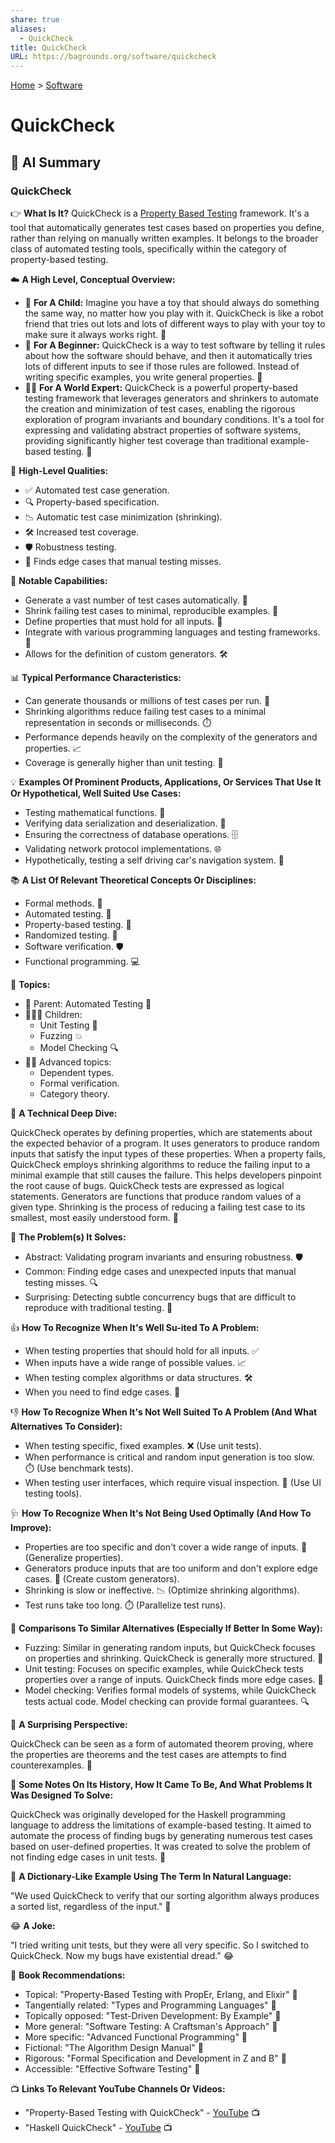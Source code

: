 ```yaml
---
share: true
aliases:
  - QuickCheck
title: QuickCheck
URL: https://bagrounds.org/software/quickcheck
---
```

[Home](../index.md) > [Software](./index.md)  
# QuickCheck  
  
## 🤖 AI Summary  
### QuickCheck  
  
👉 **What Is It?** QuickCheck is a [Property Based Testing](../topics/property-based-testing.md) framework. It's a tool that automatically generates test cases based on properties you define, rather than relying on manually written examples. It belongs to the broader class of automated testing tools, specifically within the category of property-based testing.  
  
☁️ **A High Level, Conceptual Overview:**  
  
* 🍼 **For A Child:** Imagine you have a toy that should always do something the same way, no matter how you play with it. QuickCheck is like a robot friend that tries out lots and lots of different ways to play with your toy to make sure it always works right. 🧸  
* 🏁 **For A Beginner:** QuickCheck is a way to test software by telling it rules about how the software should behave, and then it automatically tries lots of different inputs to see if those rules are followed. Instead of writing specific examples, you write general properties. 🤖  
* 🧙‍♂️ **For A World Expert:** QuickCheck is a powerful property-based testing framework that leverages generators and shrinkers to automate the creation and minimization of test cases, enabling the rigorous exploration of program invariants and boundary conditions. It's a tool for expressing and validating abstract properties of software systems, providing significantly higher test coverage than traditional example-based testing. 🧐  
  
🌟 **High-Level Qualities:**  
  
* ✅ Automated test case generation.  
* 🔍 Property-based specification.  
* 📉 Automatic test case minimization (shrinking).  
* 🛠️ Increased test coverage.  
* 🛡️ Robustness testing.  
* 🎉 Finds edge cases that manual testing misses.  
  
🚀 **Notable Capabilities:**  
  
* Generate a vast number of test cases automatically. 🤯  
* Shrink failing test cases to minimal, reproducible examples. 🤏  
* Define properties that must hold for all inputs. 📝  
* Integrate with various programming languages and testing frameworks. 🔗  
* Allows for the definition of custom generators. 🛠️  
  
📊 **Typical Performance Characteristics:**  
  
* Can generate thousands or millions of test cases per run. 🚀  
* Shrinking algorithms reduce failing test cases to a minimal representation in seconds or milliseconds. ⏱️  
* Performance depends heavily on the complexity of the generators and properties. 📈  
* Coverage is generally higher than unit testing. 💯  
  
💡 **Examples Of Prominent Products, Applications, Or Services That Use It Or Hypothetical, Well Suited Use Cases:**  
  
* Testing mathematical functions. 🧮  
* Verifying data serialization and deserialization. 💾  
* Ensuring the correctness of database operations. 🗄️  
* Validating network protocol implementations. 🌐  
* Hypothetically, testing a self driving car's navigation system. 🚗  
  
📚 **A List Of Relevant Theoretical Concepts Or Disciplines:**  
  
* Formal methods. 📝  
* Automated testing. 🤖  
* Property-based testing. 🧐  
* Randomized testing. 🎲  
* Software verification. 🛡️  
* Functional programming. 💻  
  
🌲 **Topics:**  
  
* 👶 Parent: Automated Testing 🤖  
* 👩‍👧‍👦 Children:  
    * Unit Testing 🧪  
    * Fuzzing 💥  
    * Model Checking 🔍  
* 🧙‍♂️ Advanced topics:  
    * Dependent types.  
    * Formal verification.  
    * Category theory.  
  
🔬 **A Technical Deep Dive:**  
  
QuickCheck operates by defining properties, which are statements about the expected behavior of a program. It uses generators to produce random inputs that satisfy the input types of these properties. When a property fails, QuickCheck employs shrinking algorithms to reduce the failing input to a minimal example that still causes the failure. This helps developers pinpoint the root cause of bugs. QuickCheck tests are expressed as logical statements. Generators are functions that produce random values of a given type. Shrinking is the process of reducing a failing test case to its smallest, most easily understood form. 🧐  
  
🧩 **The Problem(s) It Solves:**  
  
* Abstract: Validating program invariants and ensuring robustness. 🛡️  
* Common: Finding edge cases and unexpected inputs that manual testing misses. 🔍  
* Surprising: Detecting subtle concurrency bugs that are difficult to reproduce with traditional testing. 🤯  
  
👍 **How To Recognize When It's Well Su-ited To A Problem:**  
  
* When testing properties that should hold for all inputs. ✅  
* When inputs have a wide range of possible values. 📈  
* When testing complex algorithms or data structures. 🛠️  
* When you need to find edge cases. 🧐  
  
👎 **How To Recognize When It's Not Well Suited To A Problem (And What Alternatives To Consider):**  
  
* When testing specific, fixed examples. ❌ (Use unit tests).  
* When performance is critical and random input generation is too slow. ⏱️ (Use benchmark tests).  
* When testing user interfaces, which require visual inspection. 👀 (Use UI testing tools).  
  
🩺 **How To Recognize When It's Not Being Used Optimally (And How To Improve):**  
  
* Properties are too specific and don't cover a wide range of inputs. 📝 (Generalize properties).  
* Generators produce inputs that are too uniform and don't explore edge cases. 🎲 (Create custom generators).  
* Shrinking is slow or ineffective. 📉 (Optimize shrinking algorithms).  
* Test runs take too long. ⏱️ (Parallelize test runs).  
  
🔄 **Comparisons To Similar Alternatives (Especially If Better In Some Way):**  
  
* Fuzzing: Similar in generating random inputs, but QuickCheck focuses on properties and shrinking. QuickCheck is generally more structured. 🤖  
* Unit testing: Focuses on specific examples, while QuickCheck tests properties over a range of inputs. QuickCheck finds more edge cases. 🧪  
* Model checking: Verifies formal models of systems, while QuickCheck tests actual code. Model checking can provide formal guarantees. 🔍  
  
🤯 **A Surprising Perspective:**  
  
QuickCheck can be seen as a form of automated theorem proving, where the properties are theorems and the test cases are attempts to find counterexamples. 🤯  
  
📜 **Some Notes On Its History, How It Came To Be, And What Problems It Was Designed To Solve:**  
  
QuickCheck was originally developed for the Haskell programming language to address the limitations of example-based testing. It aimed to automate the process of finding bugs by generating numerous test cases based on user-defined properties. It was created to solve the problem of not finding edge cases in unit tests. 📜  
  
📝 **A Dictionary-Like Example Using The Term In Natural Language:**  
  
"We used QuickCheck to verify that our sorting algorithm always produces a sorted list, regardless of the input." 📝  
  
😂 **A Joke:**  
  
"I tried writing unit tests, but they were all very specific. So I switched to QuickCheck. Now my bugs have existential dread." 😂  
  
📖 **Book Recommendations:**  
  
* Topical: "Property-Based Testing with PropEr, Erlang, and Elixir" 📖  
* Tangentially related: "Types and Programming Languages" 📖  
* Topically opposed: "Test-Driven Development: By Example" 📖  
* More general: "Software Testing: A Craftsman's Approach" 📖  
* More specific: "Advanced Functional Programming" 📖  
* Fictional: "The Algorithm Design Manual" 📖  
* Rigorous: "Formal Specification and Development in Z and B" 📖  
* Accessible: "Effective Software Testing" 📖  
  
📺 **Links To Relevant YouTube Channels Or Videos:**  
  
* "Property-Based Testing with QuickCheck" - [YouTube](https://www.youtube.com/results?search_query=property+based+testing+quickcheck) 📺  
* "Haskell QuickCheck" - [YouTube](https://www.youtube.com/results?search_query=haskell+quickcheck) 📺  
